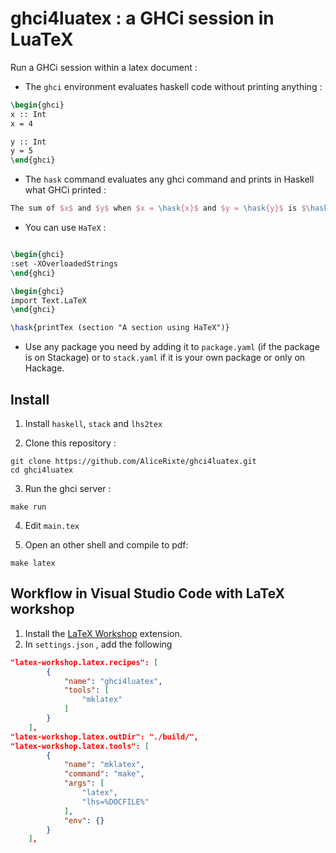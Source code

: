 # ghci4luatex : a GHCi session in LuaTeX

Run a GHCi session within a latex document :

* The `ghci` environment evaluates haskell code without printing anything :

```latex
\begin{ghci}
x :: Int
x = 4

y :: Int
y = 5
\end{ghci}
```

* The `hask` command evaluates any ghci command and prints in Haskell what GHCi printed :

```latex
The sum of $x$ and $y$ when $x = \hask{x}$ and $y = \hask{y}$ is $\hask{x + y}$.
```

* You can use `HaTeX` :

```latex

\begin{ghci}
:set -XOverloadedStrings
\end{ghci}

\begin{ghci}
import Text.LaTeX
\end{ghci}

\hask{printTex (section "A section using HaTeX")}
```

* Use any package you need by adding it to `package.yaml` (if the package is on Stackage) or to `stack.yaml` if it is your own package or only on Hackage.


## Install

1. Install `haskell`, `stack` and `lhs2tex` 

2. Clone this repository :

```
git clone https://github.com/AliceRixte/ghci4luatex.git
cd ghci4luatex
```

3. Run the ghci server :

```
make run
```

4. Edit `main.tex`
  
5. Open an other shell and compile to pdf:

```
make latex
```

## Workflow in Visual Studio Code with LaTeX workshop

1. Install the [LaTeX Workshop](https://marketplace.visualstudio.com/items?itemName=James-Yu.latex-workshop) extension.
2. In `settings.json` , add the following
```json
"latex-workshop.latex.recipes": [
        {
            "name": "ghci4luatex",
            "tools": [
                "mklatex"
            ]
        }
    ],
"latex-workshop.latex.outDir": "./build/",
"latex-workshop.latex.tools": [
        {
            "name": "mklatex",
            "command": "make",
            "args": [
                "latex",
                "lhs=%DOCFILE%"
            ],
            "env": {}
        }
    ],
```





